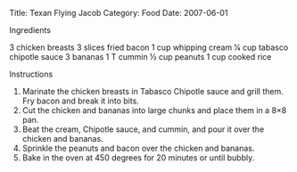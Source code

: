 Title: Texan Flying Jacob
Category: Food
Date: 2007-06-01

Ingredients

3 chicken breasts
3 slices fried bacon
1 cup whipping cream
1⁄4 cup tabasco chipotle sauce
3 bananas
1 T cummin
1⁄2 cup peanuts
1 cup cooked rice

Instructions

1. Marinate the chicken breasts in Tabasco Chipotle sauce and grill them. Fry bacon and break it into bits.
2. Cut the chicken and bananas into large chunks and place them in a 8×8 pan.
3. Beat the cream, Chipotle sauce, and cummin, and pour it over the chicken and bananas.
4. Sprinkle the peanuts and bacon over the chicken and bananas.
5. Bake in the oven at 450 degrees for 20 minutes or until bubbly.
